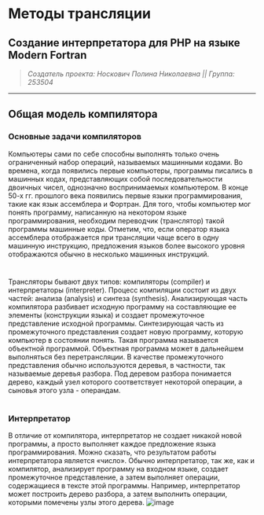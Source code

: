# Методы трансляции
## Создание интерпретатора для PHP на языке Modern Fortran
> *Создатель проекта: Носкович Полина Николаевна ||*
> *Группа: 253504*
---
## Общая модель компилятора
### Основные задачи компиляторов
Компьютеры сами по себе способны выполнять только очень ограниченный набор операций, называемых машинными кодами. Во времена, когда появились первые компьютеры, программы писались в машинных кодах, представляющих собой последовательности двоичных чисел, однозначно воспринимаемых компьютером. В конце 50-х гг. прошлого века появились первые языки программирования, такие как язык ассемблера и Фортран. Для того, чтобы компьютер мог понять программу, написанную на некотором языке программирования, необходим переводчик (транслятор) такой программы машинные коды. Отметим, что, если оператор языка ассемблера отображается при трансляции чаще всего в одну машинную инструкцию, предложения языков более высокого уровня отображаются обычно в несколько машинных инструкций.
#
Трансляторы бывают двух типов: компиляторы (compiler) и интерпретаторы (interpreter). Процесс компиляции состоит из двух частей: анализа (analysis) и синтеза (synthesis). Анализирующая часть компилятора разбивает исходную программу на составляющие ее элементы (конструкции языка) и создает промежуточное представление исходной программы. Синтезирующая часть из промежуточного представления создает новую программу, которую компьютер в состоянии понять. Такая программа называется объектной программой. Объектная программа может в дальнейшем выполняться без перетрансляции. В качестве промежуточного представления обычно используются деревья, в частности, так называемые деревья разбора. Под деревом разбора понимается дерево, каждый узел которого соответствует некоторой операции, а сыновья этого узла - операндам.
#
### Интерпретатор
В отличие от компилятора, интерпретатор не создает никакой новой программы, а просто выполняет каждое предложение языка программирования.
Можно сказать, что результатом работы интерпретатора является «число».
Обычно интерпретатор, так же, как и компилятор, анализирует программу на входном языке, создает промежуточное представление, а затем выполняет операции, содержащиеся в тексте этой программы. Например, интерпретатор может построить дерево разбора, а затем выполнить операции, которыми помечены узлы этого дерева.
![image](https://github.com/user-attachments/assets/e808df89-3d7d-48ce-b20d-eb6a6257833d)
